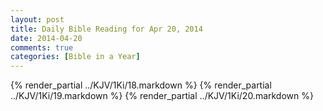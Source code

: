 ```yaml
---
layout: post
title: Daily Bible Reading for Apr 20, 2014
date: 2014-04-20
comments: true
categories: [Bible in a Year]
---
```

{% render_partial ../KJV/1Ki/18.markdown %}
{% render_partial ../KJV/1Ki/19.markdown %}
{% render_partial ../KJV/1Ki/20.markdown %}
